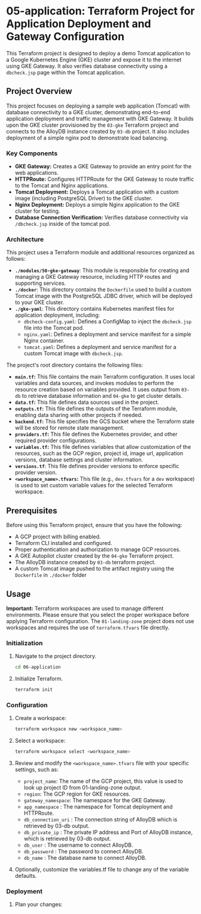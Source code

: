 # 05-application: Terraform Project for Application Deployment and Gateway Configuration

This Terraform project is designed to deploy a demo Tomcat application to a Google Kubernetes Engine (GKE) cluster and expose it to the internet using GKE Gateway. It also verifies database connectivity using a `dbcheck.jsp` page within the Tomcat application.

## Project Overview

This project focuses on deploying a sample web application (Tomcat) with database connectivity to a GKE cluster, demonstrating end-to-end application deployment and traffic management with GKE Gateway. It builds upon the GKE cluster provisioned by the `03-gke` Terraform project and connects to the AlloyDB instance created by `03-db` project. It also includes deployment of a simple nginx pod to demonstrate load balancing.

### Key Components

*   **GKE Gateway:** Creates a GKE Gateway to provide an entry point for the web applications.
*   **HTTPRoute:** Configures HTTPRoute for the GKE Gateway to route traffic to the Tomcat and Nginx applications.
*   **Tomcat Deployment:** Deploys a Tomcat application with a custom image (including PostgreSQL Driver) to the GKE cluster.
*  **Nginx Deployment:** Deploys a simple Nginx application to the GKE cluster for testing.
*   **Database Connection Verification:** Verifies database connectivity via `/dbcheck.jsp` inside of the tomcat pod.

### Architecture

This project uses a Terraform module and additional resources organized as follows:

*   **`./modules/50-gke-gateway`**: This module is responsible for creating and managing a GKE Gateway resource, including HTTP routes and supporting services.
*   **`./docker`**: This directory contains the `Dockerfile` used to build a custom Tomcat image with the PostgreSQL JDBC driver, which will be deployed to your GKE cluster.
*   **`./gke-yaml`**: This directory contains Kubernetes manifest files for application deployment, including:
    *   `dbcheck-config.yaml`: Defines a ConfigMap to inject the `dbcheck.jsp` file into the Tomcat pod.
    *   `nginx.yaml`: Defines a deployment and service manifest for a simple Nginx container.
    *   `tomcat.yaml`: Defines a deployment and service manifest for a custom Tomcat image with `dbcheck.jsp`.

The project's root directory contains the following files:

*   **`main.tf`:** This file contains the main Terraform configuration. It uses local variables and data sources, and invokes modules to perform the resource creation based on variables provided. It uses output from `03-db` to retrieve database information and `04-gke` to get cluster details.
*   **`data.tf`:** This file defines data sources used in the project.
*   **`outputs.tf`:** This file defines the outputs of the Terraform module, enabling data sharing with other projects if needed.
*   **`backend.tf`:** This file specifies the GCS bucket where the Terraform state will be stored for remote state management.
*   **`providers.tf`:** This file defines the Kubernetes provider, and other required provider configurations.
*   **`variables.tf`:** This file defines variables that allow customization of the resources, such as the GCP region, project id, image url, application versions, database settings and cluster information.
*    **`versions.tf`**: This file defines provider versions to enforce specific provider version.
*   **`<workspace_name>.tfvars`:** This file (e.g., `dev.tfvars` for a `dev` workspace) is used to set custom variable values for the selected Terraform workspace.

## Prerequisites

Before using this Terraform project, ensure that you have the following:

*   A GCP project with billing enabled.
*   Terraform CLI installed and configured.
*   Proper authentication and authorization to manage GCP resources.
*   A GKE Autopilot cluster created by the `04-gke` Terraform project.
*  The AlloyDB instance created by `03-db` terraform project.
*   A custom Tomcat image pushed to the artifact registry using the `Dockerfile` in `./docker` folder

## Usage

**Important:** Terraform workspaces are used to manage different environments. Please ensure that you select the proper workspace before applying Terraform configuration. The `01-landing-zone` project does not use workspaces and requires the use of `terraform.tfvars` file directly.

### Initialization

1.  Navigate to the project directory.
    ```bash
    cd 06-application
    ```
2.  Initialize Terraform.
    ```bash
    terraform init
    ```

### Configuration

1. Create a workspace:
    ```bash
    terraform workspace new <workspace_name>
    ```
2. Select a workspace:
    ```bash
    terraform workspace select <workspace_name>
    ```
3. Review and modify the `<workspace_name>.tfvars` file with your specific settings, such as:
    *   `project_name`: The name of the GCP project, this value is used to look up project ID from 01-landing-zone output.
    *   `region`: The GCP region for GKE resources.
    *   `gateway_namespace`: The namespace for the GKE Gateway.
    * `app_namespace` : The namespace for Tomcat deployment and HTTPRoute.
    * `db_connection_uri` : The connection string of AlloyDB which is retrieved by 03-db output.
    * `db_private_ip` : The private IP address and Port of AlloyDB instance, which is retrieved by 03-db output.
    * `db_user` : The username to connect AlloyDB.
    * `db_password` : The password to connect AlloyDB.
    * `db_name` : The database name to connect AlloyDB.

4. Optionally, customize the variables.tf file to change any of the variable defaults.

### Deployment
1. Plan your changes:

